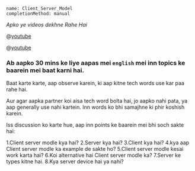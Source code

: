 ```ngMeta
name: Client_Server_Model
completionMethod: manual
```
*Apko ye videos dekhne Rahe Hai*

@[youtube](L5BlpPU_muY)

@[youtube](XhSWx4ktFPQ)

### Ab aapko 30 mins ke liye aapas mei `english` mei inn topics ke baarein mei baat karni hai.
Baat karte karte, aap observe karein, ki aap kitne tech words use kar paa rahe hai.

Aur agar aapka partner koi aisa tech word bolta hai, jo aapko nahi pata, ya aap generally use nahi kartein. Inn words ko bhi samajhne ki phir koshish karein.

Iss discussion ko karte hue, aap inn points ke baarein mei bhi soch sakte hai:

1.Client server modle kya hai?
2.Server kya hai?
3.Client kya hai?
4.kya aap Client server modle ka example de sakte ho?
5.Client server modle kesai work karta hai?
6.Koi alternative hai Client server modle ka?
7.Server ke types kitne hai.
8.Kya server device hai ya nahi?
